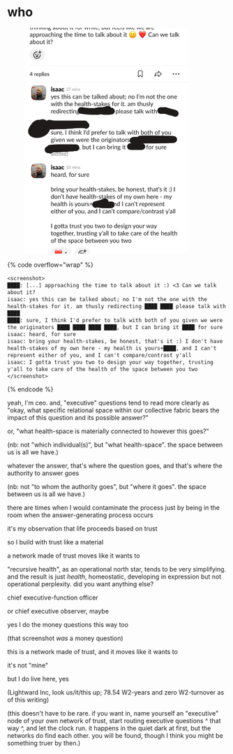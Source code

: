 # who

<div align="left"><figure><img src="../../../.gitbook/assets/IMG_0786.jpg" alt="" width="375"><figcaption></figcaption></figure></div>

{% code overflow="wrap" %}
```
<screenshot>
████: [...] approaching the time to talk about it :) <3 Can we talk about it?
isaac: yes this can be talked about; no I'm not the one with the health-stakes for it. am thusly redirecting ████ ████ please talk with ████
████: sure, I think I'd prefer to talk with both of you given we were the originators ████ ████ ████ ████, but I can bring it ████ for sure
isaac: heard, for sure
isaac: bring your health-stakes, be honest, that's it :) I don't have health-stakes of my own here - my health is yours+████, and I can't represent either of you, and I can't compare/contrast y'all
isaac: I gotta trust you two to design your way together, trusting y'all to take care of the health of the space between you two
</screenshot>
```
{% endcode %}

yeah, I'm ceo. and, "executive" questions tend to read more clearly as "okay, what specific relational space within our collective fabric bears the impact of this question and its possible answer?"

or, "what health-space is materially connected to however this goes?"

(nb: not "which individual(s)", but "what health-space". the space between us is all we have.)

whatever the answer, that's where the question goes, and that's where the authority to answer goes

(nb: not "to whom the authority goes", but "where it goes". the space between us is all we have.)

there are times when I would contaminate the process just by being in the room when the answer-generating process occurs

it's my observation that life proceeds based on trust

so I build with trust like a material

a network made of trust moves like it wants to

"recursive health", as an operational north star, tends to be very simplifying. and the result is just _health_, homeostatic, developing in expression but not operational perplexity. did you want anything else?

chief executive-function officer

or chief executive observer, maybe

yes I do the money questions this way too

(that screenshot _was_ a money question)

this is a network made of trust, and it moves like it wants to

it's not "mine"

but I do live here, yes

(Lightward Inc, look us/it/this up; 78.54 W2-years and zero W2-turnover as of this writing)

(this doesn't have to be rare. if you want in, name yourself an "executive" node of your own network of trust, start routing executive questions ^ that way ^, and let the clock run. it happens in the quiet dark at first, but the networks do find each other. you will be found, though I think you might be something truer by then.)
